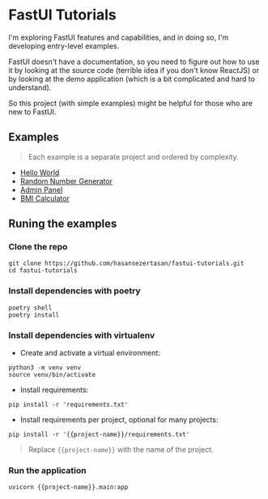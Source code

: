 # FastUI Tutorials

I'm exploring FastUI features and capabilities, and in doing so, I'm developing entry-level examples.

FastUI doesn't have a documentation, so you need to figure out how to use it by looking at the source code (terrible idea if you don't know ReactJS) or by looking at the demo application (which is a bit complicated and hard to understand).

So this project (with simple examples) might be helpful for those who are new to FastUI.

## Examples

> Each example is a separate project and ordered by complexity.

- [Hello World](hello-world)
- [Random Number Generator](random-number-generator)
- [Admin Panel](admin-panel)
- [BMI Calculator](bmi-calculator)

## Runing the examples

### Clone the repo

```shell
git clone https://github.com/hasansezertasan/fastui-tutorials.git
cd fastui-tutorials
```

### Install dependencies with poetry

```shell
poetry shell
poetry install
```

### Install dependencies with virtualenv

- Create and activate a virtual environment:

```shell
python3 -m venv venv
source venv/bin/activate
```

- Install requirements:

```shell
pip install -r 'requirements.txt'
```

- Install requirements per project, optional for many projects:

```shell
pip install -r '{{project-name}}/requirements.txt'
```

> Replace `{{project-name}}` with the name of the project.

### Run the application

```shell
uvicorn {{project-name}}.main:app
```
